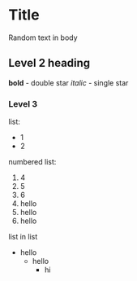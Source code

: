 # Title

Random text in body

## Level 2 heading

**bold**  - double star
*italic* - single star

### Level 3

list:
- 1
- 2


numbered list:

1. 4
2. 5
3. 6
1. hello
1. hello
1. hello

list in list
- hello
  - hello
    - hi
    
